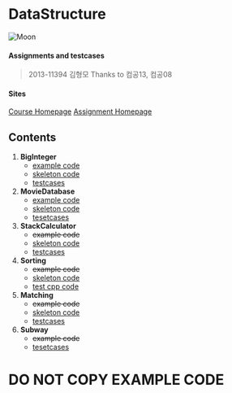 DataStructure
===

![Moon](http://img.newspim.com/content/image/2013/07/23/20130723000171_0.jpg)

#### Assignments and testcases
> 2013-11394 김형모
> Thanks to 컴공13, 컴공08

#### Sites
[Course Homepage](http://soar.snu.ac.kr/course.html)
[Assignment Homepage](http://soar.snu.ac.kr:8080/)

## Contents
1. **BigInteger**
   * [example code](https://github.com/kalaluthien/DataStructure/tree/BigInteger)
   * [skeleton code](https://github.com/kalaluthien/DataStructure/tree/master/1.BigInteger/src)
   * [testcases](https://github.com/kalaluthien/DataStructure/tree/master/1.BigInteger/test)
2. **MovieDatabase**
   * [example code](https://github.com/kalaluthien/DataStructure/tree/MovieDatebase)
   * [skeleton code](https://github.com/kalaluthien/DataStructure/tree/master/2.MovieDatabase/src)
   * [tesetcases](https://github.com/kalaluthien/DataStructure/tree/master/2.MovieDatabase/test)
3. **StackCalculator**
   * ~~example code~~
   * [skeleton code](https://github.com/kalaluthien/DataStructure/tree/master/3.StackCalculator/src)
   * [testcases](https://github.com/kalaluthien/DataStructure/tree/master/3.StackCalculator/test)
4. **Sorting**
   * ~~example code~~
   * [skeleton code](https://github.com/kalaluthien/DataStructure/tree/master/4.Sorting/src)
   * [test cpp code](https://github.com/kalaluthien/DataStructure/tree/master/4.Sorting/test)
5. **Matching**
   * ~~example code~~
   * [skeleton code](https://github.com/kalaluthien/DataStructure/tree/master/5.Matching/src)
   * [testcases](https://github.com/kalaluthien/DataStructure/tree/master/5.Matching/test)
6. **Subway**
   * ~~example code~~
   * [tesetcases](https://github.com/kalaluthien/DataStructure/tree/master/6.Subway/test)

# DO NOT COPY EXAMPLE CODE
